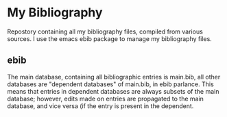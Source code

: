 # My Bibliography

Repostory containing all my bibliography files, compiled from various
sources. I use the emacs ebib package to manage my bibliography
files. 

## ebib

The main database, containing all bibliographic entries is
main.bib, all other databases are "dependent databases" of main.bib,
in ebib parlance. This means that entries in dependent databases are always
subsets of the main database; however, edits made on entries are
propagated to the main database, and vice versa (if the entry is
present in the dependent.
